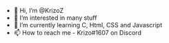 - 👋 Hi, I’m @KrizoZ
- 👀 I’m interested in many stuff
- 🌱 I’m currently learning C, Html, CSS and Javascript
- 📫 How to reach me - Krizo#1607 on Discord

<!---
KrizoZ/KrizoZ is a ✨ special ✨ repository because its `README.md` (this file) appears on your GitHub profile.
You can click the Preview link to take a look at your changes.
--->
